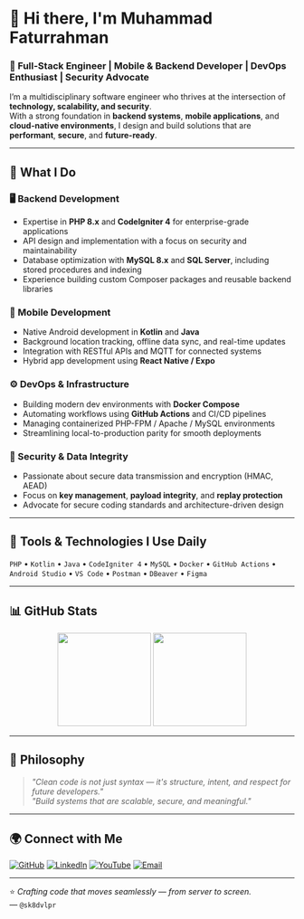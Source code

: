 <!--
  Profile README for @sk8dvlpr
  Crafted with precision and passion.
-->

# 👋 Hi there, I'm Muhammad Faturrahman

### 🚀 Full-Stack Engineer | Mobile & Backend Developer | DevOps Enthusiast | Security Advocate

I’m a multidisciplinary software engineer who thrives at the intersection of **technology, scalability, and security**.  
With a strong foundation in **backend systems**, **mobile applications**, and **cloud-native environments**, I design and build solutions that are **performant**, **secure**, and **future-ready**.

---

## 🧠 What I Do

### 🖥️ Backend Development
- Expertise in **PHP 8.x** and **CodeIgniter 4** for enterprise-grade applications  
- API design and implementation with a focus on security and maintainability  
- Database optimization with **MySQL 8.x** and **SQL Server**, including stored procedures and indexing  
- Experience building custom Composer packages and reusable backend libraries  

### 📱 Mobile Development
- Native Android development in **Kotlin** and **Java**  
- Background location tracking, offline data sync, and real-time updates  
- Integration with RESTful APIs and MQTT for connected systems  
- Hybrid app development using **React Native / Expo**

### ⚙️ DevOps & Infrastructure
- Building modern dev environments with **Docker Compose**  
- Automating workflows using **GitHub Actions** and CI/CD pipelines  
- Managing containerized PHP-FPM / Apache / MySQL environments  
- Streamlining local-to-production parity for smooth deployments  

### 🔐 Security & Data Integrity
- Passionate about secure data transmission and encryption (HMAC, AEAD)  
- Focus on **key management**, **payload integrity**, and **replay protection**  
- Advocate for secure coding standards and architecture-driven design  

---

## 🧰 Tools & Technologies I Use Daily
`PHP` • `Kotlin` • `Java` • `CodeIgniter 4` • `MySQL` • `Docker` • `GitHub Actions` • `Android Studio` • `VS Code` • `Postman` • `DBeaver` • `Figma`

---

## 📊 GitHub Stats

<p align="center">
  <img src="https://github-readme-stats.vercel.app/api?username=sk8dvlpr&show_icons=true&theme=tokyonight&hide_border=true" height="165" />
  <img src="https://github-readme-stats.vercel.app/api/top-langs/?username=sk8dvlpr&layout=compact&theme=tokyonight&hide_border=true" height="165" />
</p>

---

## 💬 Philosophy

> *"Clean code is not just syntax — it's structure, intent, and respect for future developers."*  
> *"Build systems that are scalable, secure, and meaningful."*

---

## 🌍 Connect with Me

[![GitHub](https://img.shields.io/badge/GitHub-181717?logo=github&logoColor=white)](https://github.com/sk8dvlpr)
[![LinkedIn](https://img.shields.io/badge/LinkedIn-0077B5?logo=linkedin&logoColor=white)](https://linkedin.com/in/mfaturrahman)
[![YouTube](https://img.shields.io/badge/YouTube-FF0000?logo=youtube&logoColor=white)](https://youtube.com/@TechnologyID)
[![Email](https://img.shields.io/badge/Email-0A66C2?logo=gmail&logoColor=white)](mailto:mfaturrahman97@gmail.com)

---

⭐️ *Crafting code that moves seamlessly — from server to screen.*  
— `@sk8dvlpr`
